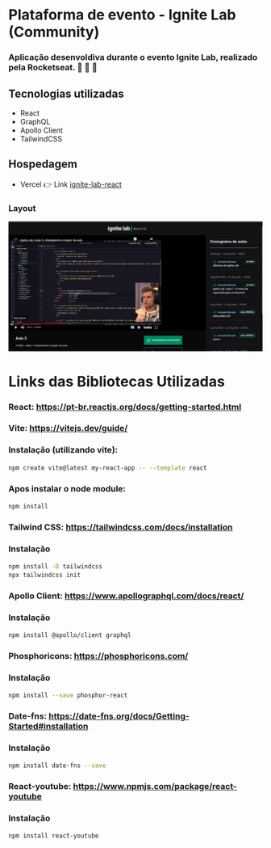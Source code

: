 # Plataforma de evento - Ignite Lab (Community)

### Aplicação desenvoldiva durante o evento Ignite Lab, realizado pela Rocketseat. 🚀 🚀 🚀

## Tecnologias utilizadas

- React
- GraphQL
- Apollo Client
- TailwindCSS

## Hospedagem

- Vercel 👉 Link [ignite-lab-react](https://ignite-lab-react.vercel.app/)

### Layout

<img src="./src/assets/layout.png" />

# Links das Bibliotecas Utilizadas

### React: https://pt-br.reactjs.org/docs/getting-started.html

### Vite: https://vitejs.dev/guide/

### Instalação (utilizando vite):

```bash
npm create vite@latest my-react-app -- --template react
```

### Apos instalar o node module:

```js
npm install
```

### Tailwind CSS: https://tailwindcss.com/docs/installation

### Instalação

```bash
npm install -D tailwindcss
npx tailwindcss init
```

### Apollo Client: https://www.apollographql.com/docs/react/

### Instalação

```bash
npm install @apollo/client graphql
```

### Phosphoricons: https://phosphoricons.com/

### Instalação

```bash
npm install --save phosphor-react
```

### Date-fns: https://date-fns.org/docs/Getting-Started#installation

### Instalação

```bash
npm install date-fns --save
```

### React-youtube: https://www.npmjs.com/package/react-youtube

### Instalação

```bash
npm install react-youtube
```
